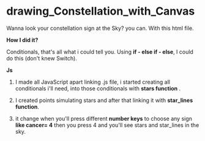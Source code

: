 # drawing_Constellation_with_Canvas
Wanna look your constellation sign at the Sky? you can. With this html file.

<strong>How I did it?</strong>

<stron>Conditionals</strong>, that's all what i could tell you. Using <strong>if - else if - else</strong>, I could do this (don't knew Switch).

<strong>Js</strong>

1. I made all JavaScript apart linking .js file, i started creating all conditionals i'll need, into those conditionals with <strong>stars function</strong> .

2. I created points simulating stars and after that linking it with <strong>star_lines function</strong>.

3. it change when you'll press different <strong>number keys</strong> to choose any sign <strong>like cancer= 4</strong> then you press 4 and you'll see stars and star_lines in the sky.
